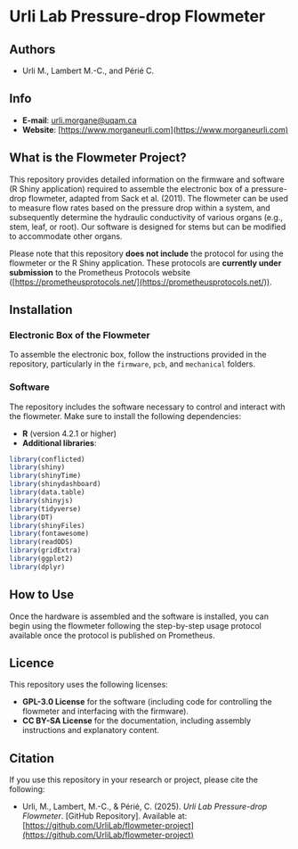 # Urli Lab Pressure-drop Flowmeter

## Authors

- Urli M., Lambert M.-C., and Périé C.

## Info

- **E-mail**: [urli.morgane@uqam.ca](mailto:urli.morgane@uqam.ca)
- **Website**: [https://www.morganeurli.com](https://www.morganeurli.com)

## What is the Flowmeter Project?

This repository provides detailed information on the firmware and software (R Shiny application) required to assemble the electronic box of a pressure-drop flowmeter, adapted from Sack et al. (2011). The flowmeter can be used to measure flow rates based on the pressure drop within a system, and subsequently determine the hydraulic conductivity of various organs (e.g., stem, leaf, or root). Our software is designed for stems but can be modified to accommodate other organs.

Please note that this repository **does not include** the protocol for using the flowmeter or the R Shiny application. These protocols are **currently under submission** to the Prometheus Protocols website ([https://prometheusprotocols.net/](https://prometheusprotocols.net/)).

## Installation

### Electronic Box of the Flowmeter

To assemble the electronic box, follow the instructions provided in the repository, particularly in the `firmware`, `pcb`, and `mechanical` folders.

### Software

The repository includes the software necessary to control and interact with the flowmeter. Make sure to install the following dependencies:

- **R** (version 4.2.1 or higher)
- **Additional libraries**:
  
```r
library(conflicted)
library(shiny)
library(shinyTime)
library(shinydashboard)
library(data.table)
library(shinyjs)
library(tidyverse)
library(DT)
library(shinyFiles)
library(fontawesome)
library(readODS)
library(gridExtra)
library(ggplot2)
library(dplyr)
```

## How to Use

Once the hardware is assembled and the software is installed, you can begin using the flowmeter following the step-by-step usage protocol available once the protocol is published on Prometheus.

## Licence

This repository uses the following licenses:

- **GPL-3.0 License** for the software (including code for controlling the flowmeter and interfacing with the firmware).
- **CC BY-SA License** for the documentation, including assembly instructions and explanatory content.


## Citation

If you use this repository in your research or project, please cite the following:

- Urli, M., Lambert, M.-C., & Périé, C. (2025). *Urli Lab Pressure-drop Flowmeter*. [GitHub Repository]. Available at: [https://github.com/UrliLab/flowmeter-project](https://github.com/UrliLab/flowmeter-project)




